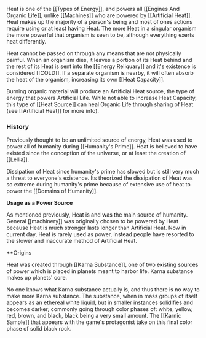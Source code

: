 Heat is one of the [[Types of Energy]], and powers all [[Engines And Organic Life]], unlike [[Machines]] who are powered by [[Artificial Heat]]. Heat makes up the majority of a person's being and most of ones actions require using or at least having Heat. The more Heat in a singular organism the more powerful that organism is seen to be, although everything exerts heat differently. 

Heat cannot be passed on through any means that are not physically painful. When an organism dies, it leaves a portion of its Heat behind and the rest of its Heat is sent into the [[Energy Reliquary]] and it's existence is considered [[COLD]]. If a separate organism is nearby, it will often absorb the heat of the organism, increasing its own [[Heat Capacity]]. 

Burning organic material will produce an Artificial Heat source, the type of energy that powers Artificial Life. While not able to increase Heat Capacity, this type of [[Heat Source]] can heal Organic Life through sharing of Heat (see [[Artificial Heat]] for more info). 


### History

Previously thought to be an unlimited source of energy, Heat was used to power all of humanity during [[Humanity's Prime]]. Heat is believed to have existed since the conception of the universe, or at least the creation of [[Lellia]]. 

Dissipation of Heat since humanity's prime has slowed but is still very much a threat to everyone's existence. Its theorized the dissipation of Heat was so extreme during humanity's prime because of extensive use of heat to power the [[Domains of Humanity]]. 

**Usage as a Power Source**

As mentioned previously, Heat is and was the main source of humanity. General [[machinery]] was originally chosen to be powered by Heat because Heat is much stronger lasts longer than Artificial Heat. Now in current day, Heat is rarely used as power, instead people have resorted to the slower and inaccurate method of Artificial Heat. 

**Origins

Heat was created through [[Karna Substance]], one of two existing sources of power which is placed in planets meant to harbor life. Karna substance makes up planets' core.

No one knows what Karna substance actually is, and thus there is no way to make more Karna substance. The substance, when in mass groups of itself appears as an ethereal white liquid, but in smaller instances solidifies and becomes darker; commonly going through color phases of: white, yellow, red, brown, and black, black being a very small amount. The [[Karnic Sample]] that appears with the game's protagonist take on this final color phase of solid black rock. 